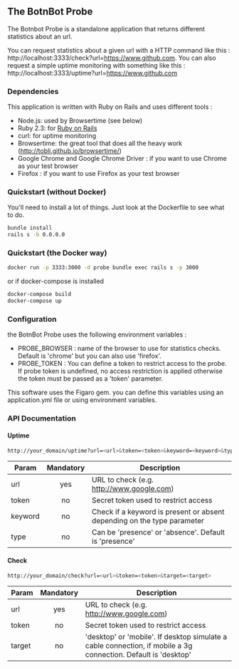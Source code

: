 ## The BotnBot Probe

The Botnbot Probe is a standalone application that returns different statistics about an url.

You can request statistics about a given url with a HTTP command like this : http://localhost:3333/check?url=https://www.github.com.
You can also request a simple uptime monitoring with something like this : http://localhost:3333/uptime?url=https://www.github.com

### Dependencies

This application is written with Ruby on Rails and uses different tools :

* Node.js: used by Browsertime (see below)
* Ruby 2.3: for [Ruby on Rails](http://rubyonrails.org/)
* curl: for uptime monitoring
* Browsertime: the great tool that does all the heavy work (http://tobli.github.io/browsertime/)
* Google Chrome and Google Chrome Driver : if you want to use Chrome as your test browser
* Firefox : if you want to use Firefox as your test browser


### Quickstart (without Docker)

You'll need to install a lot of things. Just look at the Dockerfile to see what to do.

```sh
bundle install
rails s -b 0.0.0.0
```

### Quickstart (the Docker way)

```sh
docker run -p 3333:3000 -d probe bundle exec rails s -p 3000
```

or if docker-compose is installed

```sh
docker-compose build
docker-compose up
```

### Configuration

the BotnBot Probe uses the following environment variables :

* PROBE_BROWSER : name of the browser to use for statistics checks. Default is 'chrome' but you can also use 'firefox'.
* PROBE_TOKEN : You can define a token to restrict access to the probe. If probe token is undefined, no access restriction is applied otherwise the token must be passed as a 'token' parameter.

This software uses the Figaro gem. you can define this variables using an application.yml file or using environment variables.

### API Documentation

#### Uptime

```sh
http://your_domain/uptime?url=<url>&token=<token>&keyword=<keyword>&type=<type>
```

| Param   | Mandatory | Description  |
| --------|:---------:| -----|
| url     | yes       | URL to check (e.g. http://www.google.com)|
| token   | no        | Secret token used to restrict access |
| keyword | no        | Check if a keyword is present or absent depending on the type parameter |
| type    | no        |  Can be 'presence' or 'absence'. Default is 'presence' |

#### Check

```sh
http://your_domain/check?url=<url>&token=<token>&target=<target>
```

| Param  | Mandatory | Description  |
| -------|:---------:| -----|
| url    | yes       | URL to check (e.g. http://www.google.com)|
| token  | no        | Secret token used to restrict access |
| target | no        | 'desktop' or 'mobile'. If desktop simulate a cable connection, if mobile a 3g connection. Default is 'desktop' |
